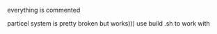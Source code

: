 
everything is commented

particel system is pretty broken 
but works)))
use build .sh to work with
